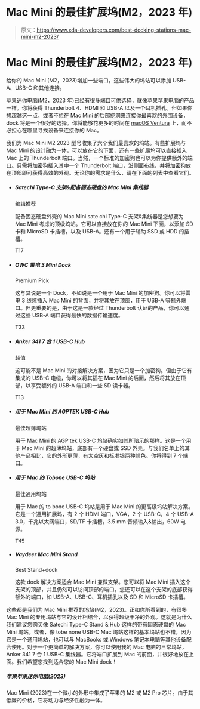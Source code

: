 # Mac Mini 的最佳扩展坞(M2，2023 年)

> 原文：<https://www.xda-developers.com/best-docking-stations-mac-mini-m2-2023/>

# Mac Mini 的最佳扩展坞(M2，2023 年)

给你的 Mac Mini (M2，2023)增加一些端口，这些伟大的坞站可以添加 USB-A、USB-C 和其他连接。

苹果迷你电脑(M2，2023 年)已经有很多端口可供选择，就像苹果苹果电脑的产品一样。你将获得 Thunderbolt 4、HDMI 和 USB-A 以及一个耳机插孔。但如果你想超越这一点，或者不想在 Mac Mini 的后部挖洞来连接你最喜欢的外围设备，dock 将是一个很好的选择。你将能够花更多的时间在 [macOS Ventura](https://www.xda-developers.com/macos-ventura/) 上，而不必担心在哪里寻找设备来连接你的 Mac。

我们为 Mac Mini M2 2023 型号收集了六个我们最喜欢的坞站。有些扩展坞与 Mac Mini 的设计融为一体，可以放在它的下面，还有一些扩展坞可以直接插入 Mac 上的 Thunderbolt 端口。当然，一个标准的加密狗也可以为你提供额外的端口。只需将加密狗插入其中一个 Thunderbolt 端口，沿侧面布线，并将加密狗放在顶部即可获得高效的外观。无论你的需求是什么，请在下面的列表中查看它们。

*   ##### Satechi Type-C 支架&配备固态硬盘的 Mac Mini 集线器

    编辑推荐

    配备固态硬盘外壳的 Mac Mini sate chi Type-C 支架&集线器是您想要为 Mac Mini 考虑的顶级坞站。它可以直接放在你的 Mac Mini 下面，以添加 SD 卡和 MicroSD 卡插槽，以及 USB-A。还有一个用于辅助 SSD 或 HDD 的插槽。

    T17
*   ##### OWC 雷电 3 Mini Dock

    Premium Pick

    这与其说是一个 Dock，不如说是一个用于 Mac Mini 的加密狗。你可以将雷电 3 线缆插入 Mac Mini 的背面，并将其放在顶部，用于 USB-A 等额外端口。但更重要的是，由于这是一款经过 Thunderbolt 认证的产品，你可以通过这些 USB-A 端口获得最快的数据传输速度。

    T33
*   ##### Anker 341 7 合 1 USB-C Hub

    超值

    这可能不是 Mac Mini 的对接解决方案，因为它只是一个加密狗。但由于它有集成的 USB-C 电缆，你可以将其插在 Mac Mini 的后面，然后将其放在顶部，以享受额外的 USB-A 端口和一些 SD 读卡器。

    T13
*   ##### 用于 Mac Mini 的 AGPTEK USB-C Hub

    最佳超薄坞站

    用于 Mac Mini 的 AGP tek USB-C 坞站确实如其所暗示的那样。这是一个用于 Mac Mini 的超薄坞站，底部有一个硬盘或 SSD 外壳。与我们名单上的其他产品相比，它的外形更薄，有太空灰和标准银两种颜色。你将得到 7 个端口。

*   ##### 用于 Mac 的 Tobone USB-C 坞站

    最佳通用坞站

    用于 Mac 的 to bone USB-C 坞站是用于 Mac Mini 的更高级坞站解决方案。它是一个通用扩展坞，有 2 个 HDMI 端口，VGA，2 个 USB-C，4 个 USB-A 3.0，千兆以太网端口，SD/TF 卡插槽，3.5 mm 音频输入&输出，60W 电源。

    T45
*   ##### Vaydeer Mac Mini Stand

    Best Stand+dock

    这款 dock 解决方案适合 Mac Mini 兼做支架。您可以将 Mac Mini 插入这个支架的顶部，并且仍然可以访问顶部的端口。您还可以在这个支架的底部获得额外的端口，如 USB-A、USB-C、耳机插孔以及 SD 和 MicroSD 卡插槽。

这些都是我们为 Mac Mini 推荐的坞站(M2，2023)。正如你所看到的，有很多 Mac Mini 的专用坞站与它的设计相结合，以获得超级干净的外观。这就是为什么我们建议您购买像 Satechi Type-C Stand & Hub 这样的带有固态硬盘的 Mac Mini 坞站。或者，像 tobe none USB-C Mac 坞站这样的基本坞站也不错，因为它是一个通用坞站，也可以与 MacBooks 或 Windows 笔记本电脑等其他设备配合使用。对于一个更简单的解决方案，你可以使用我的 Mac 电脑的日常坞站，Anker 341 7 合 1 USB-C 集线器。它将端口扩展到 Mac 的前面，并很好地放在上面。我们希望您找到适合您的 Mac Mini dock！

##### 苹果苹果迷你电脑(2023)

Mac Mini (2023)在一个微小的外形中集成了苹果的 M2 或 M2 Pro 芯片。由于其低廉的价格，它将动力与经济性融为一体。